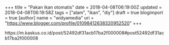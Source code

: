 +++
title = "Pakan ikan otomatis"
date = 2018-04-08T06:19:00Z
updated = 2018-04-08T06:19:58Z
tags = ["alam", "ikan", "diy"]
draft = true
blogimport = true 
[author]
	name = "widyamedia"
	uri = "https://www.blogger.com/profile/01098412638320952520"
+++

<p dir="ltr">https://m.kaskus.co.id/post/52492df31acb17ba2f000008#post52492df31acb17ba2f000008</p>
